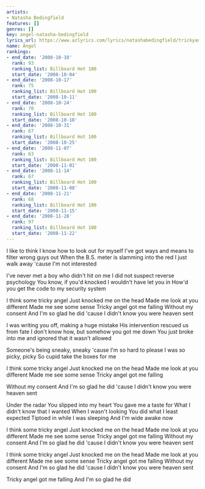 ```yaml
---
artists:
- Natasha Bedingfield
features: []
genres: []
key: angel-natasha-bedingfield
lyrics_url: https://www.azlyrics.com/lyrics/natashabedingfield/trickyangel.html
name: Angel
rankings:
- end_date: '2008-10-10'
  rank: 93
  ranking_list: Billboard Hot 100
  start_date: '2008-10-04'
- end_date: '2008-10-17'
  rank: 75
  ranking_list: Billboard Hot 100
  start_date: '2008-10-11'
- end_date: '2008-10-24'
  rank: 70
  ranking_list: Billboard Hot 100
  start_date: '2008-10-18'
- end_date: '2008-10-31'
  rank: 67
  ranking_list: Billboard Hot 100
  start_date: '2008-10-25'
- end_date: '2008-11-07'
  rank: 63
  ranking_list: Billboard Hot 100
  start_date: '2008-11-01'
- end_date: '2008-11-14'
  rank: 67
  ranking_list: Billboard Hot 100
  start_date: '2008-11-08'
- end_date: '2008-11-21'
  rank: 68
  ranking_list: Billboard Hot 100
  start_date: '2008-11-15'
- end_date: '2008-11-28'
  rank: 97
  ranking_list: Billboard Hot 100
  start_date: '2008-11-22'
---
```


I like to think I know how to look out for myself
I've got ways and means to filter wrong guys out
When the B.S. meter is slamming into the red
I just walk away 'cause I'm not interested

I've never met a boy who didn't hit on me
I did not suspect reverse psychology
You know, if you'd knocked I wouldn't have let you in
How'd you get the code to my security system

I think some tricky angel
Just knocked me on the head
Made me look at you different
Made me see some sense
Tricky angel got me falling
Without my consent
And I'm so glad he did
'cause I didn't know you were heaven sent

I was writing you off, making a huge mistake
His intervention rescued us from fate
I don't know how, but somehow you got me down
You just broke into me and ignored that it wasn't allowed

Someone's being sneaky, sneaky
'cause I'm so hard to please
I was so picky, picky
So cupid take the boxes for me

I think some tricky angel
Just knocked me on the head
Made me look at you different
Made me see some sense
Tricky angel got me falling

Without my consent
And I'm so glad he did
'cause I didn't know you were heaven sent

Under the radar
You slipped into my heart
You gave me a taste for
What I didn't know that I wanted
When I wasn't looking
You did what I least expected
Tiptoed in while I was sleeping
And I'm wide awake now

I think some tricky angel
Just knocked me on the head
Made me look at you different
Made me see some sense
Tricky angel got me falling
Without my consent
And I'm so glad he did
'cause I didn't know you were heaven sent

I think some tricky angel
Just knocked me on the head
Made me look at you different
Made me see some sense
Tricky angel got me falling
Without my consent
And I'm so glad he did
'cause I didn't know you were heaven sent

Tricky angel got me falling
And I'm so glad he did



